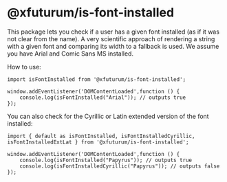 # @xfuturum/is-font-installed

This package lets you check if a user has a given font installed (as if it was not clear from the name). A very scientific approach of rendering a string with a given font and comparing its width to a fallback is used. We assume you have Arial and Comic Sans MS installed. 


How to use:

```
import isFontInstalled from '@xfuturum/is-font-installed';

window.addEventListener('DOMContentLoaded',function () {
    console.log(isFontInstalled("Arial")); // outputs true
});

```

You can also check for the Cyrillic or Latin extended version of the font installed:

```
import { default as isFontInstalled, isFontInstalledCyrillic, isFontInstalledExtLat } from '@xfuturum/is-font-installed';

window.addEventListener('DOMContentLoaded',function () {
    console.log(isFontInstalled("Papyrus")); // outputs true
    console.log(isFontInstalledCyrillic("Papyrus")); // outputs false
});

```
